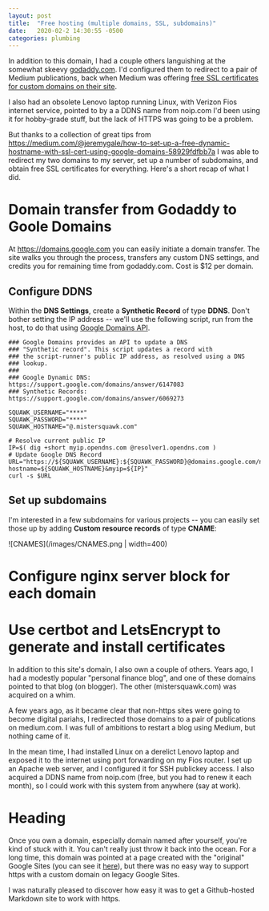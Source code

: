 ```yaml
---
layout: post
title:  "Free hosting (multiple domains, SSL, subdomains)"
date:   2020-02-2 14:30:55 -0500
categories: plumbing
---
```

In addition to this domain, I had a couple others languishing at the somewhat skeevy 
[godaddy.com](https://gizmodo.com/godaddy-sorry-we-promised-holiday-bonuses-that-was-ju-1845948766). I'd configured them to redirect to a pair of Medium publications, back
when Medium was 
offering [free SSL certificates for custom domains on their site](https://help.medium.com/hc/en-us/articles/115003053487-Custom-Domains-service-deprecation). 

I also had an obsolete Lenovo laptop running Linux, with Verizon Fios 
internet service, pointed to by a a DDNS name from noip.com I'd been using it for hobby-grade stuff, but the lack of HTTPS was going to be a problem.

But thanks to a collection of great tips from https://medium.com/@jeremygale/how-to-set-up-a-free-dynamic-hostname-with-ssl-cert-using-google-domains-58929fdfbb7a 
I was able to redirect my two domains to my server, set up a number of subdomains, and obtain free SSL certificates for everything. Here's a short recap of 
what I did.

# Domain transfer from Godaddy to Goole Domains

At https://domains.google.com you can easily initiate a domain transfer. The site walks you through the process, transfers any custom DNS settings, and credits
you for remaining time from godaddy.com. Cost is $12 per domain.

## Configure DDNS

Within the **DNS Settings**, create a **Synthetic Record** of type **DDNS**. Don't bother setting the IP address -- we'll 
use the following script, run from the host, to do that using [Google Domains API](https://support.google.com/domains/answer/6147083?hl=en).

```
### Google Domains provides an API to update a DNS
### "Synthetic record". This script updates a record with 
### the script-runner's public IP address, as resolved using a DNS
### lookup.
###
### Google Dynamic DNS: https://support.google.com/domains/answer/6147083
### Synthetic Records: https://support.google.com/domains/answer/6069273

SQUAWK_USERNAME="****"
SQUAWK_PASSWORD="****"
SQUAWK_HOSTNAME="@.mistersquawk.com"

# Resolve current public IP
IP=$( dig +short myip.opendns.com @resolver1.opendns.com )
# Update Google DNS Record
URL="https://${SQUAWK_USERNAME}:${SQUAWK_PASSWORD}@domains.google.com/nic/update?hostname=${SQUAWK_HOSTNAME}&myip=${IP}"
curl -s $URL
```

## Set up subdomains

I'm interested in a few subdomains for various projects -- you can easily set those up by adding **Custom resource records** of
type **CNAME**:
 
![CNAMES](/images/CNAMES.png | width=400)

# Configure nginx server block for each domain


# Use certbot and LetsEncrypt to generate and install certificates



In addition to this site's domain, I also own a couple of others. Years ago, I had a modestly popular "personal finance blog", and one of these domains 
pointed to that blog (on blogger). The other (mistersquawk.com) was acquired on a whim.

A few years ago, as it became clear that non-https sites were going to become digital pariahs, I redirected those domains to a pair of publications on medium.com.
I was full of ambitions to restart a blog using Medium, but nothing came of it.

In the mean time, I had installed Linux on a derelict Lenovo laptop and exposed it to the internet using port forwarding on my Fios router. I set up an Apache web
server, and I configured it for SSH publickey access. I also acquired a DDNS name from noip.com (free, but you had to renew it each month), so I could work with 
this system from anywhere (say at work). 

# Heading

Once you own a domain, especially domain named after yourself, you're kind of stuck with it. You can't really just throw it back into the ocean. For a long time,
this domain was pointed at a page created with the "original" Google Sites (you can see it [here](https://sites.google.com/site/eddennisonbeta/)), but there was no easy way to support https with a custom domain on legacy Google Sites. 

I was naturally pleased to discover how easy it was to get a Github-hosted Markdown site to work with https.


